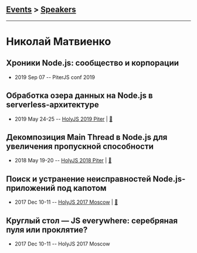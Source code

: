 ## [Events](../README.md) > [Speakers](../speakers.md)
---

# Николай Матвиенко

## Хроники Node.js: сообщество и корпорации
- 2019 Sep 07 -- PiterJS conf 2019    
## Обработка озера данных на Node.js в serverless-архитектуре
- 2019 May 24-25 -- [HolyJS 2019 Piter](https://youtu.be/FOCDEk-OLTI)  | [:notebook:](https://assets.ctfassets.net/nn534z2fqr9f/v0DvUwICec13eSHre64Kg/91c6f3bc63f1ab9e6ff0344ecf81716e/Nikolay_Matviyenko_Obrabotka_ozera_dannykh_na_Node.js_v_serverless-arkhitekture.pdf)  
## Декомпозиция Main Thread в Node.js для увеличения пропускной способности
- 2018 May 19-20 -- [HolyJS 2018 Piter](https://youtu.be/Mfz1_blLl9Q)  | [:notebook:](https://assets.ctfassets.net/nn534z2fqr9f/3xtKFHSuissgAqMIMmaQ4w/52e391982259a4244a231cb8a5460dc6/Nikolay_Matvienko_Decomposition_of_the_Main_Thread.pdf)  
## Поиск и устранение неисправностей Node.js-приложений под капотом
- 2017 Dec 10-11 -- [HolyJS 2017 Moscow](https://www.youtube.com/watch?v=_qzFJ2MPVWQ)  | [:notebook:](https://assets.ctfassets.net/nn534z2fqr9f/2hbM69wuxeAIku0gEA0sm2/37bb6ae365df68af69c741e57df7d108/Matvienko_____Troubleshooting_Node.js_applications_under_the_hood.pdf)  
## Круглый стол — JS everywhere: серебряная пуля или проклятие?
- 2017 Dec 10-11 -- HolyJS 2017 Moscow    
